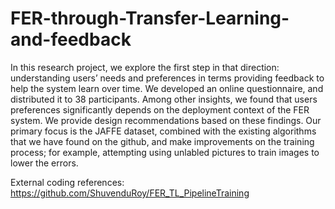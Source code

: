 # FER-through-Transfer-Learning-and-feedback

In this research project, we explore the first step in that direction: understanding
users’ needs and preferences in terms providing feedback to help the
system learn over time. We developed an online questionnaire, and
distributed it to 38 participants. Among other insights, we found
that users preferences significantly depends on the deployment
context of the FER system. We provide design recommendations
based on these findings. Our primary focus is the JAFFE dataset, 
combined with the existing algorithms that we have found on the github, 
and make improvements on the training process; for example, attempting using
unlabled pictures to train images to lower the errors. 


External coding references: https://github.com/ShuvenduRoy/FER_TL_PipelineTraining
